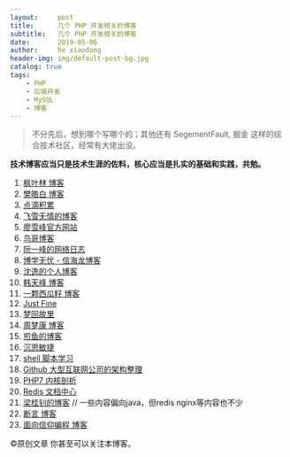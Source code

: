 ```yaml
---
layout:     post
title:      几个 PHP 开发相关的博客
subtitle:   几个 PHP 开发相关的博客
date:       2019-05-06
author:     he xiaodong
header-img: img/default-post-bg.jpg
catalog: true
tags:
    - PHP
    - 后端开发
    - MySQL
    - 博客
---
```


> 不分先后，想到哪个写哪个的；其他还有 SegementFault, 掘金 这样的综合技术社区，经常有大佬出没。

**技术博客应当只是技术生涯的佐料，核心应当是扎实的基础和实践，共勉。**

1. [枫叶林 博客](https://blog.maplemark.cn/)
2. [樊皓白 博客](https://www.fanhaobai.com)
3. [点滴积累](https://zhongmingmao.me)
4. [飞雪无情的博客](https://www.flysnow.org)
5. [廖雪峰官方网站](https://www.liaoxuefeng.com/)
6. [鸟哥博客](http://www.laruence.com/)
7. [阮一峰的网络日志](http://www.ruanyifeng.com)
8. [博学无忧 - 信海龙博客](https://www.bo56.com/)
9. [沈逸的个人博客](http://www.hishenyi.com/)
10. [韩天峰 博客](http://rango.swoole.com/)
11. [一颗西瓜籽 博客](https://huanghantao.github.io/)
12. [Just Fine](https://avnpc.com/thinking)
13. [梦回故里](https://www.80shihua.com/)
14. [周梦康 博客](https://mengkang.net/)
15. [煎鱼的博客](https://github.com/EDDYCJY/blog)
16. [沉思敏捷](https://www.chenjie.info/)
17. [shell 脚本学习](https://bash.cyberciti.biz/guide/Main_Page)
18. [Github 大型互联网公司的架构整理](https://github.com/davideuler/architecture.of.internet-product)
19. [PHP7 内核剖析](https://github.com/pangudashu/php7-internal)
20. [Redis 文档中心](http://www.redis.cn/documentation.html "最完整的中文Redis相关知识和答案")
21. [梁桂钊的博客](http://blog.720ui.com/)  // 一些内容偏向java，但redis nginx等内容也不少
22. [断言 博客](https://zcmzcm.org/)
23. [面向信仰编程 博客](https://draveness.me/)

©原创文章   你甚至可以关注本博客。
